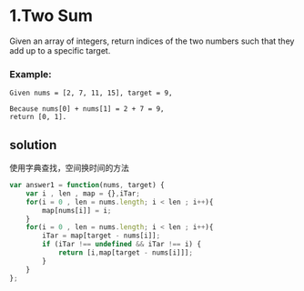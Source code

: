 # 1.Two Sum

Given an array of integers, return indices of the two numbers such that they add up to a specific target.

### Example:
	Given nums = [2, 7, 11, 15], target = 9,
	
	Because nums[0] + nums[1] = 2 + 7 = 9,
	return [0, 1].

## solution
使用字典查找，空间换时间的方法

```javascript
var answer1 = function(nums, target) {
    var i , len , map = {},iTar;
    for(i = 0 , len = nums.length; i < len ; i++){
    	map[nums[i]] = i;
    }
    for(i = 0 , len = nums.length; i < len ; i++){
    	iTar = map[target - nums[i]];
    	if (iTar !== undefined && iTar !== i) {
    		return [i,map[target - nums[i]]];
    	}
    }
};
```

	
